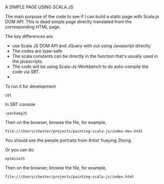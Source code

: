 A SIMPLE PAGE USING SCALA.JS

The main purpose of the code to see if I can build a static page with Scala.js DOM API. This is dead simple page directly translated from the corresponding HTML page. 

The key differences are 

* use Scala JS DOM API and JQuery with out using Javascript directly.  
* The codes are type-safe
* The scala constants can be directly in the function that's usually used in the javascripts. 
* The code will be using Scala-Js-Workbench to do auto-compile the code via SBT. 
* 



To run it for development

```
sbt 
```
In SBT console

```
~packaegJS
```

Then on the browser, browse the file, for example, 

```
file:///Users/chester/projects/painting-scala-js/index-dev.html

````

You should see the people portraits from Artist Yueying Zhong.


Or you can do 



```
optmizeJS
```

Then on the browser, browse the file, for example, 

```
file:///Users/chester/projects/painting-scala-js/index.html

````
